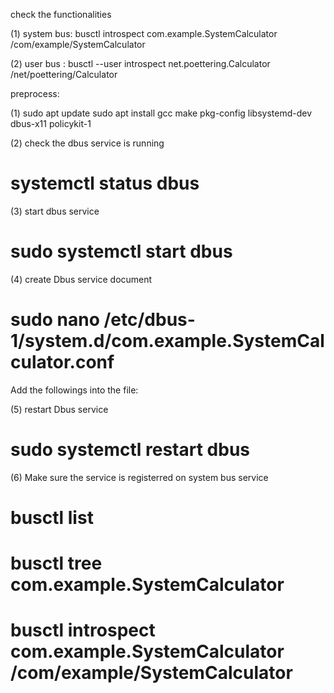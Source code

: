 check the functionalities

(1) system bus:  busctl introspect com.example.SystemCalculator /com/example/SystemCalculator


(2) user bus  :  busctl --user introspect net.poettering.Calculator /net/poettering/Calculator

preprocess:

(1)
sudo apt update
sudo apt install gcc make pkg-config libsystemd-dev dbus-x11 policykit-1


(2) check the dbus service is running
# systemctl status dbus


(3) start dbus service
# sudo systemctl start dbus


(4) create Dbus service document
# sudo nano /etc/dbus-1/system.d/com.example.SystemCalculator.conf
Add the followings into the file:

<!DOCTYPE busconfig PUBLIC "-//freedesktop//DTD D-BUS Bus Configuration 1.0//EN"
 "http://www.freedesktop.org/standards/dbus/1.0/busconfig.dtd">
<busconfig>
  <policy user="openbmc">
    <allow own="com.example.SystemCalculator"/>
    <allow send_destination="com.example.SystemCalculator"/>
    <allow send_interface="com.example.SystemCalculator"/>
  </policy>
</busconfig>


(5) restart Dbus service
# sudo systemctl restart dbus


(6) Make sure the service is registerred on system bus service
# busctl list
# busctl tree com.example.SystemCalculator
# busctl introspect com.example.SystemCalculator /com/example/SystemCalculator




